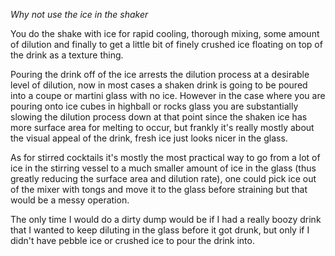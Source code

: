
*Why not use the ice in the shaker*

You do the shake with ice for rapid cooling, thorough mixing, some amount of
dilution and finally to get a little bit of finely crushed ice floating on top
of the drink as a texture thing.

Pouring the drink off of the ice arrests the dilution process at a desirable
level of dilution, now in most cases a shaken drink is going to be poured into
a coupe or martini glass with no ice. However in the case where you are pouring
onto ice cubes in highball or rocks glass you are substantially slowing the
dilution process down at that point since the shaken ice has more surface area
for melting to occur, but frankly it's really mostly about the visual appeal of
the drink, fresh ice just looks nicer in the glass.

As for stirred cocktails it's mostly the most practical way to go from a lot of
ice in the stirring vessel to a much smaller amount of ice in the glass (thus
greatly reducing the surface area and dilution rate), one could pick ice out of
the mixer with tongs and move it to the glass before straining but that would
be a messy operation.

The only time I would do a dirty dump would be if I had a really boozy drink
that I wanted to keep diluting in the glass before it got drunk, but only if I
didn't have pebble ice or crushed ice to pour the drink into.
